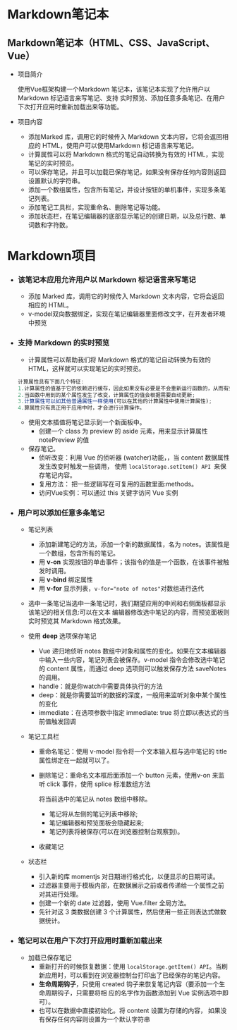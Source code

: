 # Markdown笔记本

## Markdown笔记本（HTML、CSS、JavaScript、Vue）

- 项目简介

  使用Vue框架构建一个Markdown 笔记本，该笔记本实现了允许用户以 Markdown 标记语言来写笔记、支持 实时预览、添加任意多条笔记、在用户下次打开应用时重新加载出来等功能。

- 项目内容

  - 添加Marked 库，调用它的时候传入 Markdown 文本内容，它将会返回相应的 HTML，使用户可以使用Markdown 标记语言来写笔记。
  - 计算属性可以将 Markdown 格式的笔记自动转换为有效的 HTML，实现笔记的实时预览。
  - 可以保存笔记，并且可以加载已保存笔记，如果没有保存任何内容则返回设置默认的字符串。
  - 添加一个数组属性，包含所有笔记，并设计按钮的单机事件，实现多条笔记列表。
  - 添加笔记工具栏，实现重命名、删除笔记等功能。
  - 添加状态栏，在笔记编辑器的底部显示笔记的创建日期，以及总行数、单词数和字符数。

# Markdown项目

- ### 该笔记本应用允许用户以 Markdown 标记语言来写笔记

  - 添加 Marked 库，调用它的时候传入 Markdown 文本内容，它将会返回相应的 HTML。
  - v-model双向数据绑定，实现在笔记编辑器里面修改文字，在开发者环境中预览

- ### 支持 Markdown 的实时预览

  - 计算属性可以帮助我们将 Markdown 格式的笔记自动转换为有效的 HTML，这样就可以实现笔记的实时预览。

  ```javascript
  计算属性具有下面几个特征:
  1.计算属性的值基于它的依赖进行缓存，因此如果没有必要是不会重新运行函数的，从而有效防止无用的计算;
  2.当函数中用到的某个属性发生了改变，计算属性的值会根据需要自动更新;
  3.计算属性可以如其他普通属性一样使用(可以在其他的计算属性中使用计算属性);
  4.算属性只有真正用于应用中时，才会进行计算操作。
  ```

  - 使用文本插值将笔记显示到一个新面板中。
    -  创建一个 class 为 preview 的 aside 元素，用来显示计算属性 notePreview 的值
  - 保存笔记。
    - 侦听改变：利用 Vue 的侦听器 (watcher)功能，，当 content 数据属性发生改变时触发一些调用，  使用 `localStorage.setItem() API `来保存笔记内容。 
    - 复用方法： 把一些逻辑写在可复用的函数里面:methods。 
    - 访问Vue实例：可以通过 this 关键字访问 Vue 实例

- ### 用户可以添加任意多条笔记

  - 笔记列表
    - 添加新建笔记的方法，添加一个新的数据属性，名为 notes。该属性是一个数组，包含所有的笔记。
    - 用 **v-on** 实现按钮的单击事件；该指令的值是一个函数，在该事件被触发时调用。
    - 用 **v-bind** 绑定属性
    - 用 **v-for** 显示列表，`v-for="note of notes"`对数组进行迭代
    
  - 选中一条笔记当选中一条笔记时，我们期望应用的中间和右侧面板都显示该笔记的相关信息:可以在文本 编辑器修改选中笔记的内容，而预览面板则实时预览其 Markdown 格式效果。

  - 使用 **deep** 选项保存笔记

    - Vue 递归地侦听 notes 数组中对象和属性的变化。如果在文本编辑器中输入一些内容，笔记列表会被保存。v-model 指令会修改选中笔记的 content 属性，而通过 deep 选项则可以触发保存方法 saveNotes 的调用。
    - handle：就是你watch中需要具体执行的方法
    - deep：就是你需要监听的数据的深度，一般用来监听对象中某个属性的变化
    - immediate：在选项参数中指定 immediate: true 将立即以表达式的当前值触发回调

    

  - 笔记工具栏
    - 重命名笔记：使用 v-model 指令将一个文本输入框与选中笔记的 title 属性绑定在一起就可以了。
    
    - 删除笔记：重命名文本框后面添加一个 button 元素，使用v-on 来监听 click 事件，使用 splice 标准数组方法
    
      将当前选中的笔记从 notes 数组中移除。
    
      - 笔记将从左侧的笔记列表中移除;
      - 笔记编辑器和预览面板会隐藏起来;
      - 笔记列表将被保存(可以在浏览器控制台观察到)。
    
    - 收藏笔记
    
  - 状态栏

    - 引入新的库 momentjs 对日期进行格式化，以便显示的日期可读。
    - 过滤器主要用于模板内部，在数据展示之前或者传递给一个属性之前对其进行处理。
    - 创建一个新的 date 过滤器，使用 Vue.filter 全局方法。
    - 先针对这 3 类数据创建 3 个计算属性，然后使用一些正则表达式做数据统计。

- ### 笔记可以在用户下次打开应用时重新加载出来
  - 加载已保存笔记
    - 重新打开的时候恢复数据：使用 `localStorage.getItem() API`。当刷新应用时，可以看到在浏览器控制台打印出了已经保存的笔记内容。
    - **生命周期钩子**，只使用 created 钩子来恢复笔记内容（要添加一个生命周期钩子，只需要将相 应的名字作为函数添加到 Vue 实例选项中即可）。
    - 也可以在数据中直接初始化。将 content 设置为存储的内容， 如果没有保存任何内容则设置为一个默认字符串